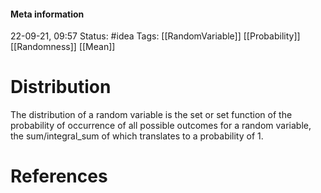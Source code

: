 #### Meta information
22-09-21, 09:57
Status: #idea
Tags: [[RandomVariable]] [[Probability]] [[Randomness]]
[[Mean]]




# Distribution
The distribution of a random variable is the set or set function of the probability of occurrence of all possible outcomes for a random variable, the sum/integral_sum of which translates to a probability of 1.






# References
